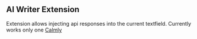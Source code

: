 ## AI Writer Extension

Extension allows injecting api responses into the current 
textfield. Currently works only one [Calmly](https://www.calmlywriter.com/online/)


